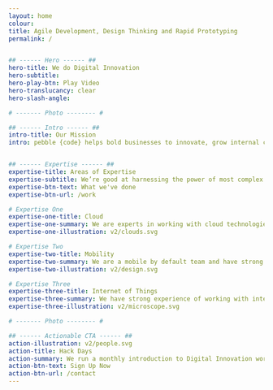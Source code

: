 ```yaml
---
layout: home
colour:
title: Agile Development, Design Thinking and Rapid Prototyping
permalink: /


## ------ Hero ------ ##
hero-title: We do Digital Innovation
hero-subtitle:
hero-play-btn: Play Video
hero-translucancy: clear
hero-slash-angle:

# ------- Photo -------- #

## ------ Intro ------ ##
intro-title: Our Mission
intro: pebble {code} helps bold businesses to innovate, grow internal capabilities and create digital products that customers love. From start-ups to global enterprises our clients hire us for digital acceleration and innovation.


## ------ Expertise ------ ##
expertise-title: Areas of Expertise
expertise-subtitle: We’re good at harnessing the power of most complex tools and technology and applying these to solve business problems.
expertise-btn-text: What we've done
expertise-btn-url: /work

# Expertise One
expertise-one-title: Cloud
expertise-one-summary: We are experts in working with cloud technologies and have experience of configuring, automating and managing Amazon Web Services, Azure, Rackspace and even some old school bare metal.
expertise-one-illustration: v2/clouds.svg

# Expertise Two
expertise-two-title: Mobility
expertise-two-summary: We are a mobile by default team and have strong expertise in design and development for mobile. We are excited by progressive web apps and the blurring between native and web.
expertise-two-illustration: v2/design.svg

# Expertise Three
expertise-three-title: Internet of Things
expertise-three-summary: We have strong experience of working with internet-enabled hardware including firmware. We have worked with Bluetooth Low Energy, Light Bulbs, Rasperry Pis and Sensors.
expertise-three-illustration: v2/microscope.svg

# ------- Photo -------- #

## ------ Actionable CTA ------ ##
action-illustration: v2/people.svg
action-title: Hack Days
action-summary: We run a monthly introduction to Digital Innovation workshop at pebble HQ. This is a practical workshop on techniques that can make your organisation more innovative.
action-btn-text: Sign Up Now
action-btn-url: /contact
---
```

